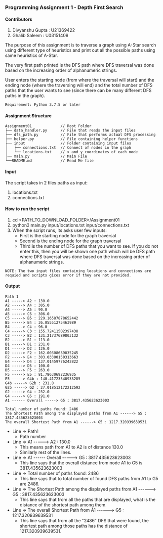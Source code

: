 ### Programming Assignment 1 - Depth First Search ###

#### Contributors ####

1) Divyanshu Gupta : U21369422
2) Ghalib Saleem : U03151409

The purpose of this assignment is to traverse a graph using A-Star search using different type of heuristics and print out all the possible paths using same heuristics of A-Star.

The very first path printed is the DFS path where DFS traversal was done based on the increasing order of alphanumeric strings.

User enters the starting node (from where the traversal will start) and the ending node (where the traversing will end) and the total number of DFS paths that the user wants to see (since there can be many different DFS paths in the graph).

```
Requirement: Python 3.7.5 or later 
```

#### Assignment Structure ####

```
Assignment01             // Root Folder
├── data_handler.py      // File that reads the input files
├── dfs_path.py          // File that performs actual DFS processing
├── helper.py            // File containing helper functions 
├── input                // Folder containing input files
│   ├── connections.txt  // Connect of nodes in the graph
│   └── locations.txt    // x and y coordinates of each node
│── main.py              // Main File
└──README.md             // Read Me file
```

#### Input ####

The script takes in 2 files paths as input:

1) locations.txt
2) connections.txt

#### How to run the script ####

1) cd <PATH_TO_DOWNLOAD_FOLDER>/Assignment01
2) python3 main.py input/locations.txt input/connections.txt
3) When the script runs, its asks user few inputs:
   * First is the starting node for the graph traversal
   * Second is the ending node for the graph traversal
   * Third is the number of DFS paths that you want to see. If you do not enter this, then you will be shown one path which will be DFS path where DFS traversal was done based on the increasing order of alphanumeric strings.
```
NOTE: The two input files containing locations and connections are requied and scripts gices error if they are not provided.
```

#### Output ####

```
Path 1
A1 -----> A2 : 130.0
A2 -----> A4 : 305.0
A4 -----> A5 : 90.0
A5 -----> C5 : 306.0
C5 -----> B5 : 229.16587878652442
B5 -----> B4 : 36.05551275463989
B4 -----> C4 : 96.0
C4 -----> C3 : 155.72411502397438
C3 -----> B2 : 131.21737689803132
B2 -----> B1 : 113.0
B1 -----> D1 : 231.0
D1 -----> D2 : 126.0
D2 -----> F2 : 162.00308639035245
F2 -----> E4 : 303.03300150313663
E4 -----> D4 : 137.01459776242822
D4 -----> D5 : 100.0
D5 -----> F5 : 263.0
F5 -----> E5 : 81.78630692236935
E5 -----> G4b : 140.41723540933285
G4b -----> G2b : 231.0
G2b -----> G2 : 27.018512172212592
G2 -----> G4 : 232.0
G4 -----> G5 : 191.0
A1 ------ Overall -----> G5 : 3817.435623623003

Total number of paths found: 2486
The Shortest Path among the displayed paths from A1 ------> G5 : 3817.435623623003
The overall Shortest Path from A1 ------> G5 : 1217.320939639531
```

* Line => Path1
  * Path number
* Line => A1 -----> A2 : 130.0
  * This means path from A1 to A2 is of distance 130.0
  * Similarly rest of the lines.
* Line => A1 ------ Overall -----> G5 : 3817.435623623003
  * This line says that the overall distance from node A1 to G5 is 3817.435623623003
* Line => Total number of paths found: 2486
  * This line says that to total number of found DFS paths from A1 to G5 are 2486.
* Line => The Shortest Path among the displayed paths from A1 ------> G5 : 3817.435623623003
  * This line says that from all the paths that are displayed, what is the distance of the shortest path among them.
* Line => The overall Shortest Path from A1 ------> G5 : 1217.320939639531
  * This line says that from all the "2486" DFS that were found, the shortest path among those paths has the distance of 1217.320939639531.
